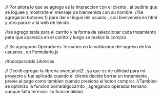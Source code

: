 // Por ahora lo que se agrego es la interaccion con el cliente , al pedirle que se loguee y mostrarle el mensaje de bienvenida con su nombre. 
//Se agregaron botones 1) para dar el logue del usuario , con bienvenida en html y otro para ir a la web de tienda 

//se agrego tabla para el carrito y la forma de seleccionar cada tratamiento para que aparezca en el carrito y luego se realice la compra


// Se agregaron Operadores Ternarios en la validacion del ingreso de los usuarios , en Formulario.js

//Incorporando Librerias 

// Decidí agregar la libreria sweetalert2 , ya que es de utilidad para mi proyecto y fue aplicada cuando el cliente decide borrar un tratamiento , previo al pago como tambien cuando presiona el boton comprar.
//Tambien se optimizo la funcion borraralgocarrito , agregando operador ternario, aunque falta terminar su funcionalidad.